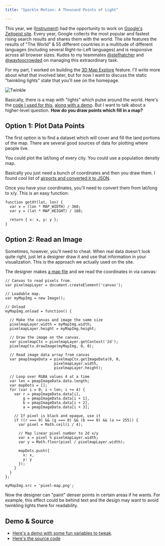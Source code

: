 ```yaml
---
title: "Sparkle Motion: A Thousand Points of Light"

---
```


This year, we ([Instrument](http://weareinstrument.com)) had the opportunity to work on [Google's Zeitgeist site](http://www.google.com/zeitgeist/2012/). Every year, Google collects the most popular and fastest rising search results and shares them with the world. The site features the results of "The World" & 55 different countries in a multitude of different languages (including several Right-to-Left languages) and is responsive across all browser sizes. Kudos to my teammates [@stefhatcher](http://twitter.com/stefhatcher) and [@waytoocrowded](http://twitter.com/waytoocrowded) on managing this extraordinary task.

For my part, I worked on building the [3D Map Explore](http://www.google.com/zeitgeist/2012/#explore) feature. I'll write more about what that involved later, but for now I want to discuss the static "twinkling lights" state that you'll see on the homepage.

![Twinkle](http://awardwinningfjords.com/projects/twinkle/twinkle.png)

Basically, there is a map with "lights" which pulse around the world. Here's the [code I used for this](/projects/twinkle/twinkles.js), [along with a demo](/projects/twinkle/). But I want to talk about a higher-level question. **How do you draw points which fill in a map?**

## Option 1: Plot Data Points

The first option is to find a dataset which will cover and fill the land portions of the map. There are several good sources of data for plotting where people live.

You could plot the lat/long of every city. You could use a population density map.

Basically you just need a bunch of coordinates and then you draw them. I found cool list of [airports and converted it to JSON](https://gist.github.com/4278655).

Once you have your coordinates, you'll need to convert them from lat/long to x/y. This is an easy function:

	function getXY(lat, lon) {
	  var x = (lon * MAP_WIDTH) / 360;
	  var y = (lat * MAP_HEIGHT) / 180;
	
	  return { x: x, y: y };
	}

## Option 2: Read an Image

Sometimes, however, you'll need to cheat. When real data doesn't look quite right, just let a designer draw it and use that information in your visualization. This is the approach we actually used on the site.

The designer makes [a map file](/projects/twinkle/pixel-map.png) and we read the coordinates in via canvas:

	// Canvas to read pixels from.
	var pixelmapLayer = document.createElement('canvas');
	
	// Loadable map.
	var myMapImg = new Image();
	
	// Onload
	myMapImg.onload = function() {
	
	  // Make the canvas and image the same size
	  pixelmapLayer.width = myMapImg.width;
	  pixelmapLayer.height = myMapImg.height;
	
	  // Draw the image on the canvas.
	  var pixelmapCtx = pixelmapLayer.getContext('2d');
	  pixelmapCtx.drawImage(myMapImg, 0, 0);
	
	  // Read image data array from canvas
	  var pmapImageData = pixelmapCtx.getImageData(0, 0,
	                      pixelmapLayer.width,
	                      pixelmapLayer.height);
	
	  // Loop over RGBA values 4 at a time
	  var len = pmapImageData.data.length;
	  var mapDots = [];
	  for (var i = 0; i < len; i += 4) {
	    var r = pmapImageData.data[i],
	        g = pmapImageData.data[i + 1],
	        b = pmapImageData.data[i + 2],
	        a = pmapImageData.data[i + 3];
	
	    // If pixel is black and opaque, use it
	    if ((r === 0) && (g === 0) && (b === 0) && (a >= 255)) {
	      var pixel = Math.ceil(i / 4);
	      
	      // Map linear pixel number to 2d x/y
	      var x = pixel % pixelmapLayer.width;
	      var y = Math.floor(pixel / pixelmapLayer.width);
	      
	      mapDots.push({
	        x: x,
	        y: y
	      });
	    }
	  }
	};
	
	myMapImg.src = 'pixel-map.png';

Now the designer can "paint" denser points in certain areas if he wants. For example, this effect could be behind text and the design may want to avoid twinkling lights there for readability.

## Demo & Source

* [Here's a demo with some fun variables to tweak](/projects/twinkle/).
* [Here's the source code](/projects/twinkle/twinkles.js)
